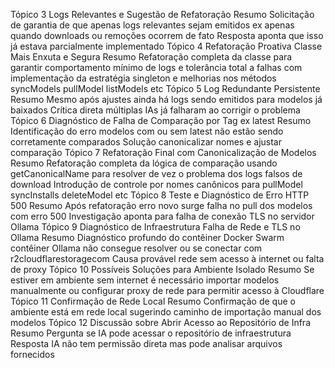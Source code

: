  Tópico 3  Logs Relevantes e Sugestão de Refatoração
Resumo Solicitação de garantia de que apenas logs relevantes sejam emitidos ex apenas quando downloads ou remoções ocorrem de fato Resposta aponta que isso já estava parcialmente implementado
 Tópico 4  Refatoração Proativa Classe Mais Enxuta e Segura
Resumo Refatoração completa da classe para garantir comportamento mínimo de logs e tolerância total a falhas com implementação da estratégia singleton e melhorias nos métodos syncModels pullModel listModels etc
 Tópico 5  Log Redundante Persistente
Resumo Mesmo após ajustes ainda há logs sendo emitidos para modelos já baixados Crítica direta múltiplas IAs já falharam ao corrigir o problema
 Tópico 6  Diagnóstico de Falha de Comparação por Tag ex latest
Resumo Identificação do erro modelos com ou sem latest não estão sendo corretamente comparados Solução canonicalizar nomes e ajustar comparação
 Tópico 7  Refatoração Final com Canonicalização de Modelos
Resumo Refatoração completa da lógica de comparação usando getCanonicalName para resolver de vez o problema dos logs falsos de download Introdução de controle por nomes canônicos para pullModel syncInstalls deleteModel etc
 Tópico 8  Teste e Diagnóstico de Erro HTTP 500
Resumo Após refatoração erro novo surge falha no pull dos modelos com erro 500 Investigação aponta para falha de conexão TLS no servidor Ollama
 Tópico 9  Diagnóstico de Infraestrutura Falha de Rede e TLS no Ollama
Resumo Diagnóstico profundo do contêiner Docker Swarm contêiner Ollama não consegue resolver ou se conectar com r2cloudflarestoragecom Causa provável rede sem acesso à internet ou falta de proxy
 Tópico 10  Possíveis Soluções para Ambiente Isolado
Resumo Se estiver em ambiente sem internet é necessário importar modelos manualmente ou configurar proxy de rede para permitir acesso à Cloudflare
 Tópico 11  Confirmação de Rede Local
Resumo Confirmação de que o ambiente está em rede local sugerindo caminho de importação manual dos modelos
 Tópico 12  Discussão sobre Abrir Acesso ao Repositório de Infra
Resumo Pergunta se IA pode acessar o repositório de infraestrutura Resposta IA não tem permissão direta mas pode analisar arquivos fornecidos